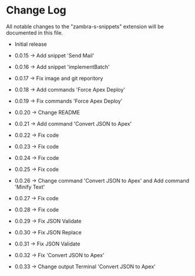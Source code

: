 # Change Log

All notable changes to the "zambra-s-snippets" extension will be documented in this file.

- Initial release

- 0.0.15 -> Add snippet 'Send Mail'
- 0.0.16 -> Add snippet 'implementBatch'
- 0.0.17 -> Fix image and git reporitory
- 0.0.18 -> Add commands 'Force Apex Deploy'
- 0.0.19 -> Fix commands 'Force Apex Deploy'
- 0.0.20 -> Change README
- 0.0.21 -> Add command 'Convert JSON to Apex'
- 0.0.22 -> Fix code
- 0.0.23 -> Fix code
- 0.0.24 -> Fix code
- 0.0.25 -> Fix code
- 0.0.26 -> Change command 'Convert JSON to Apex' and Add command 'Minify Text'
- 0.0.27 -> Fix code
- 0.0.28 -> Fix code
- 0.0.29 -> Fix JSON Validate
- 0.0.30 -> Fix JSON Replace
- 0.0.31 -> Fix JSON Validate
- 0.0.32 -> Fix 'Convert JSON to Apex'
- 0.0.33 -> Change output Terminal 'Convert JSON to Apex'
